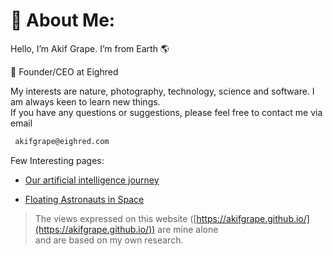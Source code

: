 # 🌌 About Me:

Hello, I’m Akif Grape. I’m from Earth 🌎

🔭 Founder/CEO at Eighred<br>

My interests are nature, photography, technology, science and software. I am always keen to learn new things.<br> If you have any questions or suggestions, please feel free to contact me via email

```bash
 akifgrape@eighred.com
```

Few Interesting pages:

-   [Our artificial intelligence journey](https://akifgrape.github.io/blog/aijourney/)

-   [Floating Astronauts in Space](https://akifgrape.github.io/blog/astronauts/)

> The views expressed on this website ([https://akifgrape.github.io/](https://akifgrape.github.io/)) are mine alone<br> and are based on my own research.
